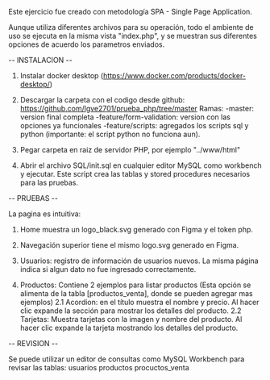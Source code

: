 Este ejercicio fue creado con metodología SPA - Single Page Application. 

Aunque utiliza diferentes archivos para su operación, 
todo el ambiente de uso se ejecuta en la misma vista "index.php", 
y se muestran sus diferentes opciones de acuerdo los parametros enviados.


-- INSTALACION --

1. Instalar docker desktop (https://www.docker.com/products/docker-desktop/)

2. Descargar la carpeta con el codigo desde github: https://github.com/lgve2701/prueba_php/tree/master 
	Ramas: 
	-master: version final completa
	-feature/form-validation: version con las opciones ya funcionales 
	-feature/scripts: agregados los scripts sql y python (importante: el script python no funciona aun).

3. Pegar carpeta en raiz de servidor PHP, por ejemplo "../www/html"

4. Abrir el archivo SQL/init.sql en cualquier editor MySQL como workbench y ejecutar.
	Este script crea las tablas y stored procedures necesarios para las pruebas.

-- PRUEBAS --

La pagina es intuitiva:

1. Home muestra un logo_black.svg generado con Figma y el token php.

2. Navegación superior tiene el mismo logo.svg generado en Figma.

3. Usuarios: registro de información de usuarios nuevos. La misma página indica si algun dato no fue ingresado correctamente.

4. Productos: Contiene 2 ejemplos para listar productos (Esta opción se alimenta de la tabla [productos_venta], donde se pueden agregar mas ejemplos)
	2.1 Acordion: en el título muestra el nombre y precio. Al hacer clic expande la sección para mostrar los detalles del producto.
	2.2 Tarjetas: Muestra tarjetas con la imagen y nombre del producto. Al hacer clic expande la tarjeta mostrando los detalles del producto.


-- REVISION --

Se puede utilizar un editor de consultas como MySQL Workbench para revisar las tablas:
	usuarios
	productos
	procuctos_venta

